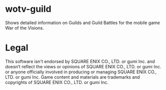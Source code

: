 # wotv-guild
Shows detailed information on Guilds and Guild Battles for the mobile game War of the Visions.


# Legal
This software isn't endorsed by SQUARE ENIX CO., LTD. or gumi Inc. and doesn’t reflect the views or opinions of SQUARE ENIX CO., LTD. or gumi Inc. or anyone officially involved in producing or managing SQUARE ENIX CO., LTD. or gumi Inc. Game content and materials are trademarks and copyrights of SQUARE ENIX CO., LTD. or gumi Inc.
